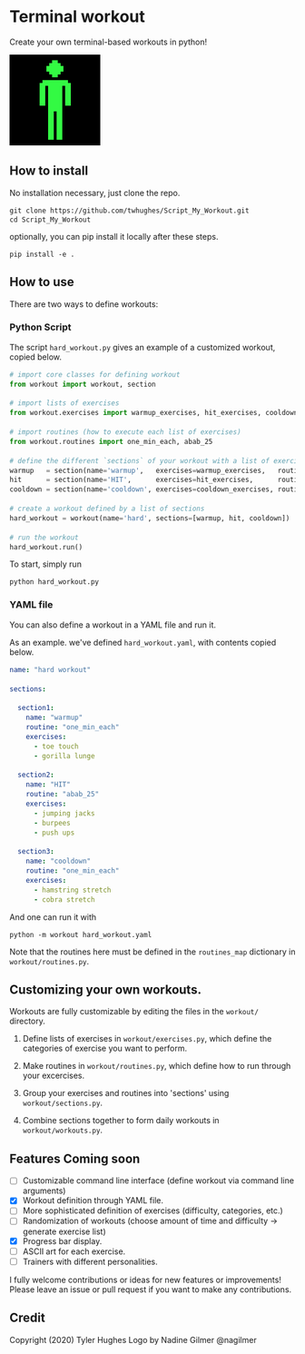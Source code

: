 # Terminal workout

Create your own terminal-based workouts in python!

![](img/jumping-jack-160.gif)

## How to install

No installation necessary, just clone the repo.

    git clone https://github.com/twhughes/Script_My_Workout.git
    cd Script_My_Workout

optionally, you can pip install it locally after these steps.

    pip install -e .

## How to use

There are two ways to define workouts:

### Python Script

The script `hard_workout.py` gives an example of a customized workout, copied below.

```python
# import core classes for defining workout
from workout import workout, section

# import lists of exercises
from workout.exercises import warmup_exercises, hit_exercises, cooldown_exercises

# import routines (how to execute each list of exercises)
from workout.routines import one_min_each, abab_25

# define the different `sections` of your workout with a list of exercises and a routine for running them
warmup   = section(name='warmup',   exercises=warmup_exercises,   routine=one_min_each)
hit      = section(name='HIT',      exercises=hit_exercises,      routine=abab_25)
cooldown = section(name='cooldown', exercises=cooldown_exercises, routine=one_min_each)

# create a workout defined by a list of sections
hard_workout = workout(name='hard', sections=[warmup, hit, cooldown])

# run the workout
hard_workout.run()
```

To start, simply run

    python hard_workout.py

### YAML file

You can also define a workout in a YAML file and run it.

As an example. we've defined `hard_workout.yaml`, with contents copied below.

```yaml
name: "hard workout"

sections:

  section1:
    name: "warmup"
    routine: "one_min_each"
    exercises:
      - toe touch
      - gorilla lunge

  section2:
    name: "HIT"
    routine: "abab_25"
    exercises:
      - jumping jacks
      - burpees
      - push ups

  section3:
    name: "cooldown"
    routine: "one_min_each"
    exercises:
      - hamstring stretch
      - cobra stretch
```

And one can run it with

    python -m workout hard_workout.yaml

Note that the routines here must be defined in the `routines_map` dictionary in `workout/routines.py`.

## Customizing your own workouts.

Workouts are fully customizable by editing the files in the `workout/` directory.

1.  Define lists of exercises in `workout/exercises.py`, which define the categories of exercise you want to perform.

2.  Make routines in `workout/routines.py`, which define how to run through your excercises.

3.  Group your exercises and routines into 'sections' using `workout/sections.py`.

4.  Combine sections together to form daily workouts in `workout/workouts.py`.

## Features Coming soon

- [ ] Customizable command line interface (define workout via command line arguments)
- [x] Workout definition through YAML file.
- [ ] More sophisticated definition of exercises (difficulty, categories, etc.)
- [ ] Randomization of workouts (choose amount of time and difficulty -> generate exercise list)
- [x] Progress bar display.
- [ ] ASCII art for each exercise.
- [ ] Trainers with different personalities.

I fully welcome contributions or ideas for new features or improvements!  Please leave an issue or pull request if you want to make any contributions.

## Credit

Copyright (2020) Tyler Hughes
Logo by Nadine Gilmer @nagilmer


